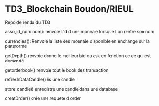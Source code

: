 # TD3_Blockchain Boudon/RIEUL
Repo de rendu du TD3

asso_id_nom(nom): renvoie l'id d une monnaie lorsque l on rentre son nom

currencies(): Renvoie la liste des monnaie disponible en enchange sur la plateforme

getDepth() renvoie donne le meilleur bid ou ask en fonction de ce qui est demandé

getorderbook() renvoie tout le book des transaction

refreshDataCandle() lis une candle 

store_candle() enregistre une candle dans une database

creatOrder() crée une requete d order


